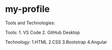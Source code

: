 # my-profile

Tools and Technologies:

Tools:
    1. VS Code
    2. GitHub Desktop

Technology: 
    1.HTML
    2.CSS
    3.Bootstrap
    4.Angular
